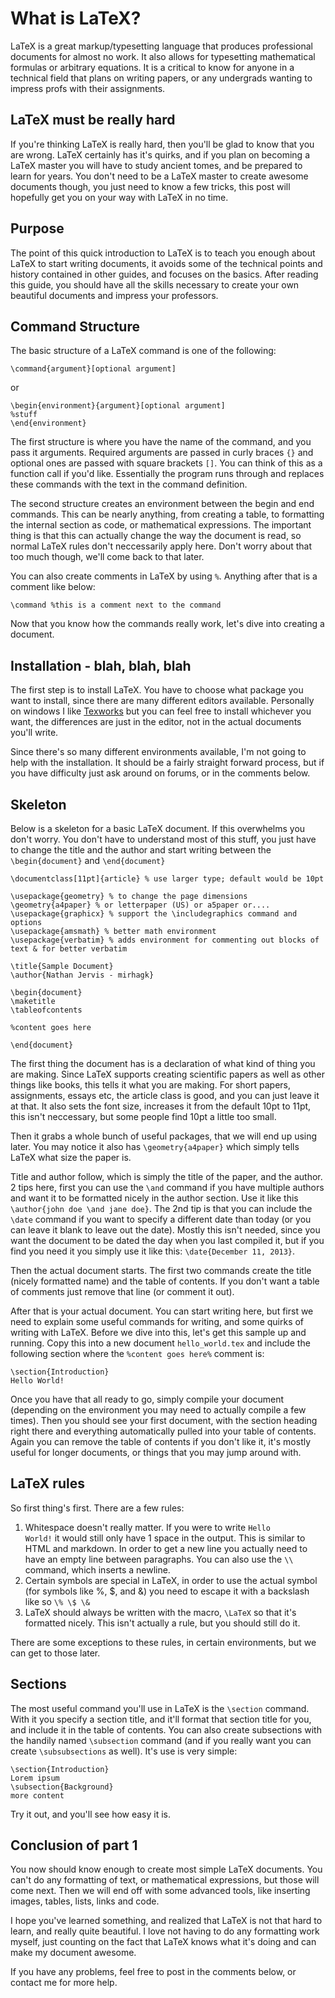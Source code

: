 What is LaTeX?
===

LaTeX is a great markup/typesetting language that produces professional documents for almost no work. It also allows for typesetting mathematical formulas or arbitrary equations. It is a critical to know for anyone in a technical field that plans on writing papers, or any undergrads wanting to impress profs with their assignments.

LaTeX must be really hard
---

If you're thinking LaTeX is really hard, then you'll be glad to know that you are wrong. LaTeX certainly has it's quirks, and if you plan on becoming a LaTeX master you will have to study ancient tomes, and be prepared to learn for years. You don't need to be a LaTeX master to create awesome documents though, you just need to know a few tricks, this post will hopefully get you on your way with LaTeX in no time.

Purpose
---

The point of this quick introduction to LaTeX is to teach you enough about LaTeX to start writing documents, it avoids some of the technical points and history contained in other guides, and focuses on the basics. After reading this guide, you should have all the skills necessary to create your own beautiful documents and impress your professors.

Command Structure
---

The basic structure of a LaTeX command is one of the following:

    \command{argument}[optional argument]

or

    \begin{environment}{argument}[optional argument]
    %stuff
    \end{environment}

The first structure is where you have the name of the command, and you pass it arguments. Required arguments are passed in curly braces `{}` and optional ones are passed with square brackets `[]`. You can think of this as a function call if you'd like. Essentially the program runs through and replaces these commands with the text in the command definition.

The second structure creates an environment between the begin and end commands. This can be nearly anything, from creating a table, to formatting the internal section as code, or mathematical expressions. The important thing is that this can actually change the way the document is read, so normal LaTeX rules don't neccessarily apply here. Don't worry about that too much though, we'll come back to that later.

You can also create comments in LaTeX by using `%`. Anything after that is a comment like below:

	\command %this is a comment next to the command

Now that you know how the commands really work, let's dive into creating a document.

Installation - blah, blah, blah
---

The first step is to install LaTeX. You have to choose what package you want to install, since there are many different editors available. Personally on windows I like [Texworks](http://www.tug.org/texworks/) but you can feel free to install whichever you want, the differences are just in the editor, not in the actual documents you'll write.

Since there's so many different environments available, I'm not going to help with the installation. It should be a fairly straight forward process, but if you have difficulty just ask around on forums, or in the comments below.

Skeleton
---
Below is a skeleton for a basic LaTeX document. If this overwhelms you don't worry. You don't have to understand most of this stuff, you just have to change the title and the author and start writing between the `\begin{document}` and `\end{document}`

	\documentclass[11pt]{article} % use larger type; default would be 10pt

	\usepackage{geometry} % to change the page dimensions
	\geometry{a4paper} % or letterpaper (US) or a5paper or....
	\usepackage{graphicx} % support the \includegraphics command and options
	\usepackage{amsmath} % better math environment
	\usepackage{verbatim} % adds environment for commenting out blocks of text & for better verbatim
	
	\title{Sample Document}
	\author{Nathan Jervis - mirhagk}

    \begin{document}
	\maketitle
	\tableofcontents

	%content goes here

	\end{document}

The first thing the document has is a declaration of what kind of thing you are making. Since LaTeX supports creating scientific papers as well as other things like books, this tells it what you are making. For short papers, assignments, essays etc, the article class is good, and you can just leave it at that. It also sets the font size, increases it from the default 10pt to 11pt, this isn't neccessary, but some people find 10pt a little too small.

Then it grabs a whole bunch of useful packages, that we will end up using later. You may notice it also has `\geometry{a4paper}` which simply tells LaTeX what size the paper is.

Title and author follow, which is simply the title of the paper, and the author. 2 tips here, first you can use the `\and` command if you have multiple authors and want it to be formatted nicely in the author section. Use it like this `\author{john doe \and jane doe}`. The 2nd tip is that you can include the `\date` command if you want to specify a different date than today (or you can leave it blank to leave out the date). Mostly this isn't needed, since you want the document to be dated the day when you last compiled it, but if you find you need it you simply use it like this: `\date{December 11, 2013}`.

Then the actual document starts. The first two commands create the title (nicely formatted name) and the table of contents. If you don't want a table of comments just remove that line (or comment it out).

After that is your actual document. You can start writing here, but first we need to explain some useful commands for writing, and some quirks of writing with LaTeX. Before we dive into this, let's get this sample up and running. Copy this into a new document `hello_world.tex` and include the following section where the `%content goes here%` comment is:

	\section{Introduction}
	Hello World!

Once you have that all ready to go, simply compile your document (depending on the environment you may need to actually compile a few times). Then you should see your first document, with the section heading right there and everything automatically pulled into your table of contents. Again you can remove the table of contents if you don't like it, it's mostly useful for longer documents, or things that you may jump around with.

LaTeX rules
---

So first thing's first. There are a few rules:

1. Whitespace doesn't really matter. If you were to write `Hello                       World!` it would still only have 1 space in the output. This is similar to HTML and markdown. In order to get a new line you actually need to have an empty line between paragraphs. You can also use the `\\` command, which inserts a newline.
1. Certain symbols are special in LaTeX, in order to use the actual symbol (for symbols like %, $, and &) you need to escape it with a backslash like so `\% \$ \&`
1. LaTeX should always be written with the macro, `\LaTeX` so that it's formatted nicely. This isn't actually a rule, but you should still do it.

There are some exceptions to these rules, in certain environments, but we can get to those later.

Sections
---

The most useful command you'll use in LaTeX is the `\section` command. With it you specify a section title, and it'll format that section title for you, and include it in the table of contents. You can also create subsections with the handily named `\subsection` command (and if you really want you can create `\subsubsections` as well). It's use is very simple:

	\section{Introduction}
	Lorem ipsum
	\subsection{Background}
	more content

Try it out, and you'll see how easy it is.

Conclusion of part 1
---

You now should know enough to create most simple LaTeX documents. You can't do any formatting of text, or mathematical expressions, but those will come next. Then we will end off with some advanced tools, like inserting images, tables, lists, links and code.

I hope you've learned something, and realized that LaTeX is not that hard to learn, and really quite beautiful. I love not having to do any formatting work myself, just counting on the fact that LaTeX knows what it's doing and can make my document awesome.

If you have any problems, feel free to post in the comments below, or contact me for more help.